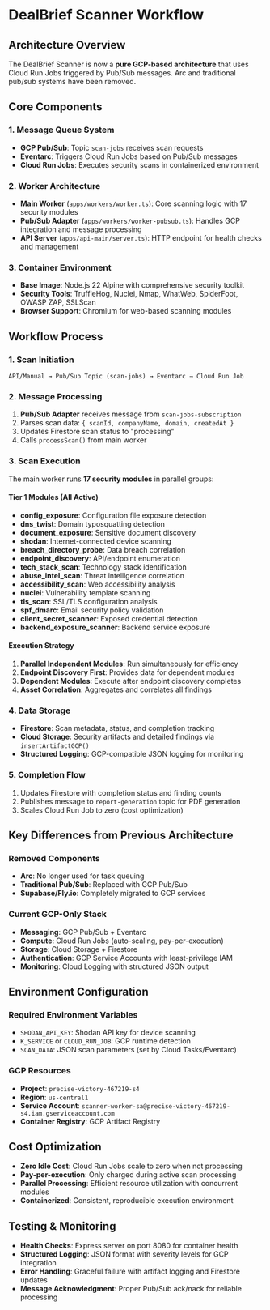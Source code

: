 # DealBrief Scanner Workflow

## Architecture Overview

The DealBrief Scanner is now a **pure GCP-based architecture** that uses Cloud Run Jobs triggered by Pub/Sub messages. Arc and traditional pub/sub systems have been removed.

## Core Components

### 1. Message Queue System
- **GCP Pub/Sub**: Topic `scan-jobs` receives scan requests
- **Eventarc**: Triggers Cloud Run Jobs based on Pub/Sub messages
- **Cloud Run Jobs**: Executes security scans in containerized environment

### 2. Worker Architecture
- **Main Worker** (`apps/workers/worker.ts`): Core scanning logic with 17 security modules
- **Pub/Sub Adapter** (`apps/workers/worker-pubsub.ts`): Handles GCP integration and message processing
- **API Server** (`apps/api-main/server.ts`): HTTP endpoint for health checks and management

### 3. Container Environment
- **Base Image**: Node.js 22 Alpine with comprehensive security toolkit
- **Security Tools**: TruffleHog, Nuclei, Nmap, WhatWeb, SpiderFoot, OWASP ZAP, SSLScan
- **Browser Support**: Chromium for web-based scanning modules

## Workflow Process

### 1. Scan Initiation
```
API/Manual → Pub/Sub Topic (scan-jobs) → Eventarc → Cloud Run Job
```

### 2. Message Processing
1. **Pub/Sub Adapter** receives message from `scan-jobs-subscription`
2. Parses scan data: `{ scanId, companyName, domain, createdAt }`
3. Updates Firestore scan status to "processing"
4. Calls `processScan()` from main worker

### 3. Scan Execution
The main worker runs **17 security modules** in parallel groups:

#### Tier 1 Modules (All Active)
- **config_exposure**: Configuration file exposure detection
- **dns_twist**: Domain typosquatting detection
- **document_exposure**: Sensitive document discovery
- **shodan**: Internet-connected device scanning
- **breach_directory_probe**: Data breach correlation
- **endpoint_discovery**: API/endpoint enumeration
- **tech_stack_scan**: Technology stack identification
- **abuse_intel_scan**: Threat intelligence correlation
- **accessibility_scan**: Web accessibility analysis
- **nuclei**: Vulnerability template scanning
- **tls_scan**: SSL/TLS configuration analysis
- **spf_dmarc**: Email security policy validation
- **client_secret_scanner**: Exposed credential detection
- **backend_exposure_scanner**: Backend service exposure

#### Execution Strategy
1. **Parallel Independent Modules**: Run simultaneously for efficiency
2. **Endpoint Discovery First**: Provides data for dependent modules
3. **Dependent Modules**: Execute after endpoint discovery completes
4. **Asset Correlation**: Aggregates and correlates all findings

### 4. Data Storage
- **Firestore**: Scan metadata, status, and completion tracking
- **Cloud Storage**: Security artifacts and detailed findings via `insertArtifactGCP()`
- **Structured Logging**: GCP-compatible JSON logging for monitoring

### 5. Completion Flow
1. Updates Firestore with completion status and finding counts
2. Publishes message to `report-generation` topic for PDF generation
3. Scales Cloud Run Job to zero (cost optimization)

## Key Differences from Previous Architecture

### Removed Components
- **Arc**: No longer used for task queuing
- **Traditional Pub/Sub**: Replaced with GCP Pub/Sub
- **Supabase/Fly.io**: Completely migrated to GCP services

### Current GCP-Only Stack
- **Messaging**: GCP Pub/Sub + Eventarc
- **Compute**: Cloud Run Jobs (auto-scaling, pay-per-execution)  
- **Storage**: Cloud Storage + Firestore
- **Authentication**: GCP Service Accounts with least-privilege IAM
- **Monitoring**: Cloud Logging with structured JSON output

## Environment Configuration

### Required Environment Variables
- `SHODAN_API_KEY`: Shodan API key for device scanning
- `K_SERVICE` or `CLOUD_RUN_JOB`: GCP runtime detection
- `SCAN_DATA`: JSON scan parameters (set by Cloud Tasks/Eventarc)

### GCP Resources
- **Project**: `precise-victory-467219-s4`
- **Region**: `us-central1`
- **Service Account**: `scanner-worker-sa@precise-victory-467219-s4.iam.gserviceaccount.com`
- **Container Registry**: GCP Artifact Registry

## Cost Optimization
- **Zero Idle Cost**: Cloud Run Jobs scale to zero when not processing
- **Pay-per-execution**: Only charged during active scan processing
- **Parallel Processing**: Efficient resource utilization with concurrent modules
- **Containerized**: Consistent, reproducible execution environment

## Testing & Monitoring
- **Health Checks**: Express server on port 8080 for container health
- **Structured Logging**: JSON format with severity levels for GCP integration
- **Error Handling**: Graceful failure with artifact logging and Firestore updates
- **Message Acknowledgment**: Proper Pub/Sub ack/nack for reliable processing